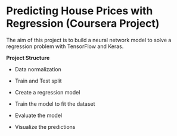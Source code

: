# Predicting House Prices with Regression (Coursera Project)

The aim of this project is to build a neural network model to solve a regression problem with TensorFlow and Keras.

**Project Structure**

- Data normalization

- Train and Test split

- Create a regression model

- Train the model to fit the dataset

- Evaluate the model

- Visualize the predictions
